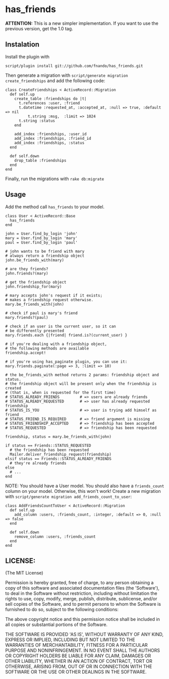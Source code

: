 has_friends
===========

**ATTENTION:** This is a new simpler implementation. If you want to use the previous version,
get the 1.0 tag.

Instalation
-----------

Install the plugin with

	script/plugin install git://github.com/fnando/has_friends.git

Then generate a migration with `script/generate migration create_friendships` and add the following code:

	class CreateFriendships < ActiveRecord::Migration
	  def self.up
	    create_table :friendships do |t|
	      t.references :user, :friend
	      t.datetime :requested_at, :accepted_at, :null => true, :default => nil
              t.string :msg,  :limit => 1024
	      t.string :status
	    end

	    add_index :friendships, :user_id
	    add_index :friendships, :friend_id
	    add_index :friendships, :status
	  end

	  def self.down
	    drop_table :friendships
	  end
	end

Finally, run the migrations with `rake db:migrate`

Usage
-----

Add the method call `has_friends` to your model.

	class User < ActiveRecord::Base
	  has_friends
	end

	john = User.find_by_login 'john'
	mary = User.find_by_login 'mary'
	paul = User.find_by_login 'paul'

	# john wants to be friend with mary
	# always return a friendship object
	john.be_friends_with(mary)

	# are they friends?
	john.friends?(mary)

	# get the friendship object
	john.friendship_for(mary)

	# mary accepts john's request if it exists;
	# makes a friendship request otherwise.
	mary.be_friends_with(john)

	# check if paul is mary's friend
	mary.friends?(paul)

	# check if an user is the current user, so it can
	# be differently presented
	mary.friends.each {|friend| friend.is?(current_user) }

	# if you're dealing with a friendship object,
	# the following methods are available
	friendship.accept!

	# if you're using has_paginate plugin, you can use it:
	mary.friends.paginate(:page => 3, :limit => 10)

	# the be_friends_with method returns 2 params: friendship object and status.
	# the friendship object will be present only when the friendship is created
	# (that is, when is requested for the first time)
	# STATUS_ALREADY_FRIENDS		 # => users are already friends
	# STATUS_ALREADY_REQUESTED		 # => user has already requested friendship
	# STATUS_IS_YOU					 # => user is trying add himself as friend
	# STATUS_FRIEND_IS_REQUIRED      # => friend argument is missing
	# STATUS_FRIENDSHIP_ACCEPTED     # => friendship has been accepted
	# STATUS_REQUESTED				 # => friendship has been requested

	friendship, status = mary.be_friends_with(john)

	if status == Friends::STATUS_REQUESTED
	  # the friendship has been requested
	  Mailer.deliver_friendship_request(friendship)
	elsif status == Friends::STATUS_ALREADY_FRIENDS
	  # they're already friends
	else
	  # ...
	end

NOTE: You should have a User model. You should also have a `friends_count` column
on your model. Otherwise, this won't work! Create a new migration with `script/generate migration add_friends_count_to_user`:

	class AddFriendsCountToUser < ActiveRecord::Migration
	  def self.up
	    add_column :users, :friends_count, :integer, :default => 0, :null => false
	  end

	  def self.down
	    remove_column :users, :friends_count
	  end
	end

LICENSE:
--------

(The MIT License)

Permission is hereby granted, free of charge, to any person obtaining
a copy of this software and associated documentation files (the
'Software'), to deal in the Software without restriction, including
without limitation the rights to use, copy, modify, merge, publish,
distribute, sublicense, and/or sell copies of the Software, and to
permit persons to whom the Software is furnished to do so, subject to
the following conditions:

The above copyright notice and this permission notice shall be
included in all copies or substantial portions of the Software.

THE SOFTWARE IS PROVIDED 'AS IS', WITHOUT WARRANTY OF ANY KIND,
EXPRESS OR IMPLIED, INCLUDING BUT NOT LIMITED TO THE WARRANTIES OF
MERCHANTABILITY, FITNESS FOR A PARTICULAR PURPOSE AND NONINFRINGEMENT.
IN NO EVENT SHALL THE AUTHORS OR COPYRIGHT HOLDERS BE LIABLE FOR ANY
CLAIM, DAMAGES OR OTHER LIABILITY, WHETHER IN AN ACTION OF CONTRACT,
TORT OR OTHERWISE, ARISING FROM, OUT OF OR IN CONNECTION WITH THE
SOFTWARE OR THE USE OR OTHER DEALINGS IN THE SOFTWARE.
